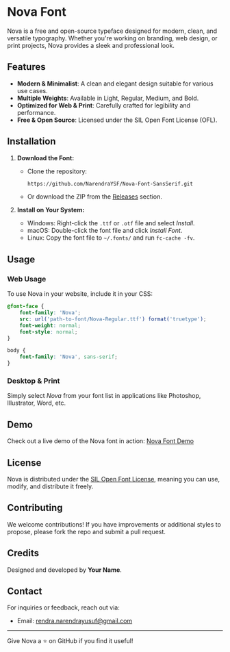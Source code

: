 # Nova Font

Nova is a free and open-source typeface designed for modern, clean, and versatile typography. Whether you're working on branding, web design, or print projects, Nova provides a sleek and professional look.

## Features
- **Modern & Minimalist**: A clean and elegant design suitable for various use cases.
- **Multiple Weights**: Available in Light, Regular, Medium, and Bold.
- **Optimized for Web & Print**: Carefully crafted for legibility and performance.
- **Free & Open Source**: Licensed under the SIL Open Font License (OFL).

## Installation
1. **Download the Font:**
   - Clone the repository:
     ```sh
     https://github.com/NarendraYSF/Nova-Font-SansSerif.git
     ```
   - Or download the ZIP from the [Releases](https://github.com/NarendraYSF/Nova-Font-SansSerif/releases) section.

2. **Install on Your System:**
   - Windows: Right-click the `.ttf` or `.otf` file and select *Install*.
   - macOS: Double-click the font file and click *Install Font*.
   - Linux: Copy the font file to `~/.fonts/` and run `fc-cache -fv`.

## Usage
### Web Usage
To use Nova in your website, include it in your CSS:
```css
@font-face {
    font-family: 'Nova';
    src: url('path-to-font/Nova-Regular.ttf') format('truetype');
    font-weight: normal;
    font-style: normal;
}

body {
    font-family: 'Nova', sans-serif;
}
```

### Desktop & Print
Simply select *Nova* from your font list in applications like Photoshop, Illustrator, Word, etc.

## Demo
Check out a live demo of the Nova font in action: [Nova Font Demo](https://yourdemo.example.com)

## License
Nova is distributed under the [SIL Open Font License](https://scripts.sil.org/OFL), meaning you can use, modify, and distribute it freely.

## Contributing
We welcome contributions! If you have improvements or additional styles to propose, please fork the repo and submit a pull request.

## Credits
Designed and developed by **Your Name**.

## Contact
For inquiries or feedback, reach out via:
- Email: rendra.narendrayusuf@gmail.com

---
Give Nova a ⭐ on GitHub if you find it useful!

